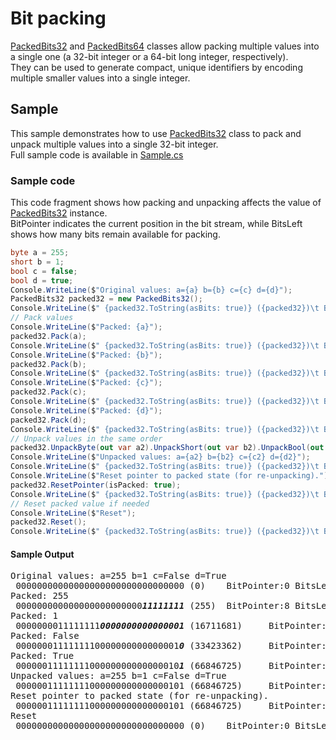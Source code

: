 # Bit packing
[PackedBits32](PackedBits32.cs) and [PackedBits64](PackedBits64.cs) classes allow packing multiple values into a single one (a 32-bit integer or a 64-bit long integer, respectively).<br/>
They can be used to generate compact, unique identifiers by encoding multiple smaller values into a single integer. 

## Sample
This sample demonstrates how to use [PackedBits32](PackedBits32.cs) class to pack and unpack multiple values into a single 32-bit integer.<br/>
Full sample code is available in [Sample.cs](Sample.cs)

### Sample code
This code fragment shows how packing and unpacking affects the value of [PackedBits32](PackedBits32.cs) instance.<br/>
BitPointer indicates the current position in the bit stream, while BitsLeft shows how many bits remain available for packing.

```csharp
byte a = 255;
short b = 1;
bool c = false;
bool d = true;
Console.WriteLine($"Original values: a={a} b={b} c={c} d={d}");
PackedBits32 packed32 = new PackedBits32();
Console.WriteLine($" {packed32.ToString(asBits: true)} ({packed32})\t BitPointer:{packed32.BitPointer} BitsLeft:{packed32.BitsLeft}");
// Pack values
Console.WriteLine($"Packed: {a}");
packed32.Pack(a);
Console.WriteLine($" {packed32.ToString(asBits: true)} ({packed32})\t BitPointer:{packed32.BitPointer} BitsLeft:{packed32.BitsLeft}");
Console.WriteLine($"Packed: {b}");
packed32.Pack(b);
Console.WriteLine($" {packed32.ToString(asBits: true)} ({packed32})\t BitPointer:{packed32.BitPointer} BitsLeft:{packed32.BitsLeft}");
Console.WriteLine($"Packed: {c}");
packed32.Pack(c);
Console.WriteLine($" {packed32.ToString(asBits: true)} ({packed32})\t BitPointer:{packed32.BitPointer} BitsLeft:{packed32.BitsLeft}");
Console.WriteLine($"Packed: {d}");
packed32.Pack(d);
Console.WriteLine($" {packed32.ToString(asBits: true)} ({packed32})\t BitPointer:{packed32.BitPointer} BitsLeft:{packed32.BitsLeft}");
// Unpack values in the same order
packed32.UnpackByte(out var a2).UnpackShort(out var b2).UnpackBool(out var c2).UnpackBool(out var d2);
Console.WriteLine($"Unpacked values: a={a2} b={b2} c={c2} d={d2}");
Console.WriteLine($" {packed32.ToString(asBits: true)} ({packed32})\t BitPointer:{packed32.BitPointer} BitsLeft:{packed32.BitsLeft}");
Console.WriteLine($"Reset pointer to packed state (for re-unpacking).");
packed32.ResetPointer(isPacked: true);
Console.WriteLine($" {packed32.ToString(asBits: true)} ({packed32})\t BitPointer:{packed32.BitPointer} BitsLeft:{packed32.BitsLeft}");
// Reset packed value if needed
Console.WriteLine($"Reset");
packed32.Reset();
Console.WriteLine($" {packed32.ToString(asBits: true)} ({packed32})\t BitPointer:{packed32.BitPointer} BitsLeft:{packed32.BitsLeft}");
```

#### Sample Output

<pre>Original values: a=255 b=1 c=False d=True
 00000000000000000000000000000000 (0)    BitPointer:0 BitsLeft:32
Packed: 255
 000000000000000000000000<strong><i>11111111</i></strong> (255)  BitPointer:8 BitsLeft:24
Packed: 1
 0000000011111111<strong><i>0000000000000001</i></strong> (16711681)     BitPointer:24 BitsLeft:8
Packed: False
 0000000111111110000000000000001<strong><i>0</i></strong> (33423362)     BitPointer:25 BitsLeft:7
Packed: True
 0000001111111100000000000000010<strong><i>1</i></strong> (66846725)     BitPointer:26 BitsLeft:6
Unpacked values: a=255 b=1 c=False d=True
 00000011111111000000000000000101 (66846725)     BitPointer:0 BitsLeft:6
Reset pointer to packed state (for re-unpacking).
 00000011111111000000000000000101 (66846725)     BitPointer:26 BitsLeft:6
Reset
 00000000000000000000000000000000 (0)    BitPointer:0 BitsLeft:32</pre>

